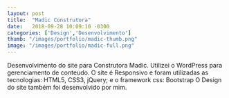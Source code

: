 ```yaml
---
layout: post
title:  "Madic Construtora"
date:   2018-09-28 10:09:10 -0300
categories: ['Design','Desenvolvimento']
thumb: "/images/portfolio/madic-thumb.png"
image: "/images/portfolio/madic-full.png"
---
```

Desenvolvimento do site para Construtora Madic. Utilizei o WordPress para gerenciamento de conteudo.
O site é Responsivo e foram utilizadas as tecnologias: HTML5, CSS3, jQuery; e o framework css: Bootstrap
O Design do site também foi desenvolvido por mim.